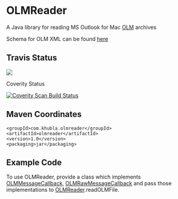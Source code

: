 # OLMReader

A Java library for reading MS Outlook for Mac [OLM](https://support.office.com/en-us/article/Export-or-manually-archive-Outlook-items-281a62bf-cc42-46b1-9ad5-6bda80ca3106) archives

Schema for OLM XML can be found [here](https://github.com/teverett/OLMReader/blob/master/src/main/resources/olm.xsd)

Travis Status
---------

<a href="https://travis-ci.org/teverett/OLMReader"><img src="https://api.travis-ci.org/teverett/OLMReader.png"></a>

Coverity Status

<a href="https://scan.coverity.com/projects/teverett-olmreader"> <img alt="Coverity Scan Build Status" src="https://scan.coverity.com/projects/13283/badge.svg"/></a>

Maven Coordinates
-------------------

```
<groupId>com.khubla.olmreader</groupId>
<artifactId>olmreader</artifactId>
<version>1.0</version>
<packaging>jar</packaging>
```

Example Code
-------------------

To use OLMReader, provide a class which implements [OLMMessageCallback](https://github.com/teverett/OLMReader/blob/master/src/main/java/com/khubla/olmreader/olm/OLMMessageCallback.java), [OLMRawMessageCallback](https://github.com/teverett/OLMReader/blob/master/src/main/java/com/khubla/olmreader/olm/OLMRawMessageCallback.java) and pass those implementations to [OLMReader](https://github.com/teverett/OLMReader/blob/master/src/main/java/com/khubla/olmreader/olm/OLMFile.java).readOLMFile.



